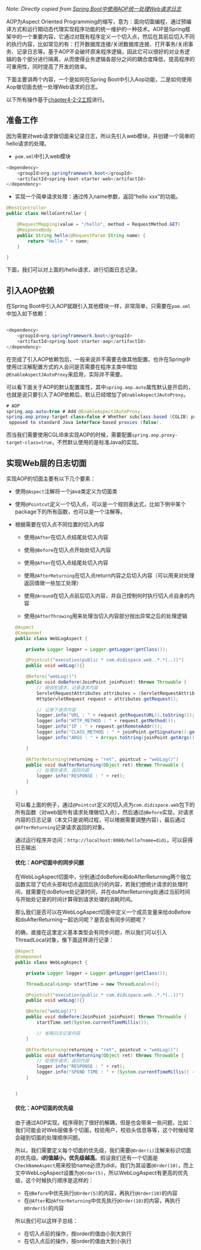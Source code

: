 *Note: Directly copied from [Spring Boot中使用AOP统一处理Web请求日志](http://blog.didispace.com/springbootaoplog/)*

AOP为Aspect Oriented Programming的缩写，意为：面向切面编程，通过预编译方式和运行期动态代理实现程序功能的统一维护的一种技术。AOP是Spring框架中的一个重要内容，它通过对既有程序定义一个切入点，然后在其前后切入不同的执行内容，比如常见的有：打开数据库连接/关闭数据库连接、打开事务/关闭事务、记录日志等。基于AOP不会破坏原来程序逻辑，因此它可以很好的对业务逻辑的各个部分进行隔离，从而使得业务逻辑各部分之间的耦合度降低，提高程序的可重用性，同时提高了开发的效率。

下面主要讲两个内容，一个是如何在Spring Boot中引入Aop功能，二是如何使用Aop做切面去统一处理Web请求的日志。

以下所有操作基于[chapter4-2-2工程](http://git.oschina.net/didispace/SpringBoot-Learning)进行。

## 准备工作

因为需要对web请求做切面来记录日志，所以先引入web模块，并创建一个简单的hello请求的处理。

- `pom.xml`中引入web模块

```java
<dependency>
    <groupId>org.springframework.boot</groupId>
    <artifactId>spring-boot-starter-web</artifactId>
</dependency>
```

- 实现一个简单请求处理：通过传入name参数，返回“hello xxx”的功能。

```java
@RestController
public class HelloController {

    @RequestMapping(value = "/hello", method = RequestMethod.GET)
    @ResponseBody
    public String hello(@RequestParam String name) {
        return "Hello " + name;
    }

}
```

下面，我们可以对上面的/hello请求，进行切面日志记录。

## 引入AOP依赖

在Spring Boot中引入AOP就跟引入其他模块一样，非常简单，只需要在`pom.xml`中加入如下依赖：

```java

<dependency>
    <groupId>org.springframework.boot</groupId>
    <artifactId>spring-boot-starter-aop</artifactId>
</dependency>
```

在完成了引入AOP依赖包后，一般来说并不需要去做其他配置。也许在Spring中使用过注解配置方式的人会问是否需要在程序主类中增加`@EnableAspectJAutoProxy`来启用，实际并不需要。

可以看下面关于AOP的默认配置属性，其中`spring.aop.auto`属性默认是开启的，也就是说只要引入了AOP依赖后，默认已经增加了`@EnableAspectJAutoProxy`。

 

```java
# AOP
spring.aop.auto=true # Add @EnableAspectJAutoProxy.
spring.aop.proxy-target-class=false # Whether subclass-based (CGLIB) proxies are to be created (true) as
 opposed to standard Java interface-based proxies (false).

```

而当我们需要使用CGLIB来实现AOP的时候，需要配置`spring.aop.proxy-target-class=true`，不然默认使用的是标准Java的实现。

## 实现Web层的日志切面

实现AOP的切面主要有以下几个要素：

- 使用`@Aspect`注解将一个java类定义为切面类

- 使用`@Pointcut`定义一个切入点，可以是一个规则表达式，比如下例中某个package下的所有函数，也可以是一个注解等。

- 根据需要在切入点不同位置的切入内容

  - 使用`@After`在切入点结尾处切入内容

  - 使用`@Before`在切入点开始处切入内容

  - 使用`@After`在切入点结尾处切入内容

  - 使用`@AfterReturning`在切入点return内容之后切入内容（可以用来对处理返回值做一些加工处理）

  - 使用`@Around`在切入点前后切入内容，并自己控制何时执行切入点自身的内容

  - 使用`@AfterThrowing`用来处理当切入内容部分抛出异常之后的处理逻辑

     

   

  ```java
  @Aspect
  @Component
  public class WebLogAspect {
  
      private Logger logger = Logger.getLogger(getClass());
  
      @Pointcut("execution(public * com.didispace.web..*.*(..))")
      public void webLog(){}
  
      @Before("webLog()")
      public void doBefore(JoinPoint joinPoint) throws Throwable {
          // 接收到请求，记录请求内容
          ServletRequestAttributes attributes = (ServletRequestAttributes) RequestContextHolder.getRequestAttributes();
          HttpServletRequest request = attributes.getRequest();
  
          // 记录下请求内容
          logger.info("URL : " + request.getRequestURL().toString());
          logger.info("HTTP_METHOD : " + request.getMethod());
          logger.info("IP : " + request.getRemoteAddr());
          logger.info("CLASS_METHOD : " + joinPoint.getSignature().getDeclaringTypeName() + "." + joinPoint.getSignature().getName());
          logger.info("ARGS : " + Arrays.toString(joinPoint.getArgs()));
  
      }
  
      @AfterReturning(returning = "ret", pointcut = "webLog()")
      public void doAfterReturning(Object ret) throws Throwable {
          // 处理完请求，返回内容
          logger.info("RESPONSE : " + ret);
      }
  
  }
  ```

  可以看上面的例子，通过`@Pointcut`定义的切入点为`com.didispace.web`包下的所有函数（对web层所有请求处理做切入点），然后通过`@Before`实现，对请求内容的日志记录（本文只是说明过程，可以根据需要调整内容），最后通过`@AfterReturning`记录请求返回的对象。

  通过运行程序并访问：`http://localhost:8080/hello?name=didi`，可以获得日志输出

  #### 优化：AOP切面中的同步问题

  在WebLogAspect切面中，分别通过doBefore和doAfterReturning两个独立函数实现了切点头部和切点返回后执行的内容，若我们想统计请求的处理时间，就需要在doBefore处记录时间，并在doAfterReturning处通过当前时间与开始处记录的时间计算得到请求处理的消耗时间。

  那么我们是否可以在WebLogAspect切面中定义一个成员变量来给doBefore和doAfterReturning一起访问呢？是否会有同步问题呢？

  的确，直接在这里定义基本类型会有同步问题，所以我们可以引入ThreadLocal对象，像下面这样进行记录：

  ```java
  @Aspect
  @Component
  public class WebLogAspect {
  
      private Logger logger = Logger.getLogger(getClass());
  
      ThreadLocal<Long> startTime = new ThreadLocal<>();
  
      @Pointcut("execution(public * com.didispace.web..*.*(..))")
      public void webLog(){}
  
      @Before("webLog()")
      public void doBefore(JoinPoint joinPoint) throws Throwable {
          startTime.set(System.currentTimeMillis());
  
          // 省略日志记录内容
      }
  
      @AfterReturning(returning = "ret", pointcut = "webLog()")
      public void doAfterReturning(Object ret) throws Throwable {
          // 处理完请求，返回内容
          logger.info("RESPONSE : " + ret);
          logger.info("SPEND TIME : " + (System.currentTimeMillis() - startTime.get()));
      }
  
  
  }
  ```

  #### 优化：AOP切面的优先级

  由于通过AOP实现，程序得到了很好的解耦，但是也会带来一些问题，比如：我们可能会对Web层做多个切面，校验用户，校验头信息等等，这个时候经常会碰到切面的处理顺序问题。

  所以，我们需要定义每个切面的优先级，我们需要`@Order(i)`注解来标识切面的优先级。**i的值越小，优先级越高**。假设我们还有一个切面是`CheckNameAspect`用来校验name必须为didi，我们为其设置`@Order(10)`，而上文中WebLogAspect设置为`@Order(5)`，所以WebLogAspect有更高的优先级，这个时候执行顺序是这样的：

  - 在`@Before`中优先执行`@Order(5)`的内容，再执行`@Order(10)`的内容
  - 在`@After`和`@AfterReturning`中优先执行`@Order(10)`的内容，再执行`@Order(5)`的内容

  所以我们可以这样子总结：

  - 在切入点前的操作，按order的值由小到大执行
  - 在切入点后的操作，按order的值由大到小执行

   
